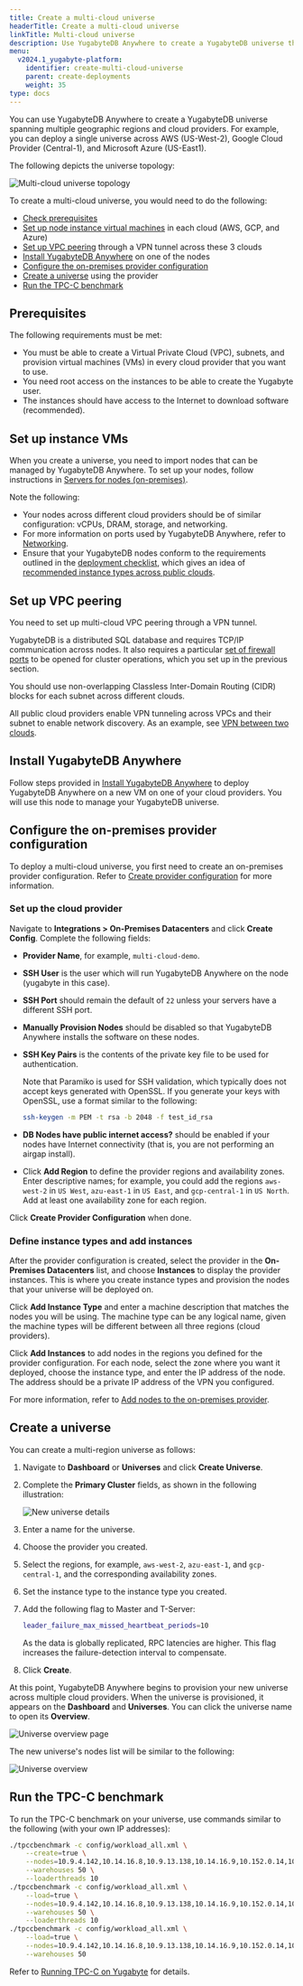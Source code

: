 ```yaml
---
title: Create a multi-cloud universe
headerTitle: Create a multi-cloud universe
linkTitle: Multi-cloud universe
description: Use YugabyteDB Anywhere to create a YugabyteDB universe that spans multiple cloud providers.
menu:
  v2024.1_yugabyte-platform:
    identifier: create-multi-cloud-universe
    parent: create-deployments
    weight: 35
type: docs
---
```


You can use YugabyteDB Anywhere to create a YugabyteDB universe spanning multiple geographic regions and cloud providers. For example, you can deploy a single universe across AWS (US-West-2), Google Cloud Provider (Central-1), and Microsoft Azure (US-East1).

The following depicts the universe topology:

![Multi-cloud universe topology](/images/ee/multi-cloud-topology.png)

To create a multi-cloud universe, you would need to do the following:

* [Check prerequisites](#prerequisites)
* [Set up node instance virtual machines](#set-up-instance-vms) in each cloud (AWS, GCP, and Azure)
* [Set up VPC peering](#set-up-vpc-peering) through a VPN tunnel across these 3 clouds
* [Install YugabyteDB Anywhere](#install-yugabytedb-anywhere) on one of the nodes
* [Configure the on-premises provider configuration](#configure-the-on-premises-provider-configuration)
* [Create a universe](#create-a-universe) using the provider
* [Run the TPC-C benchmark](#run-the-tpc-c-benchmark)

## Prerequisites

The following requirements must be met:

* You must be able to create a Virtual Private Cloud (VPC), subnets, and provision virtual machines (VMs) in every cloud provider that you want to use.
* You need root access on the instances to be able to create the Yugabyte user.
* The instances should have access to the Internet to download software (recommended).

## Set up instance VMs

When you create a universe, you need to import nodes that can be managed by YugabyteDB Anywhere. To set up your nodes, follow instructions in [Servers for nodes (on-premises)](../../prepare/server-nodes-hardware/).

Note the following:

* Your nodes across different cloud providers should be of similar configuration: vCPUs, DRAM, storage, and networking.
* For more information on ports used by YugabyteDB Anywhere, refer to [Networking](../../prepare/networking/).
* Ensure that your YugabyteDB nodes conform to the requirements outlined in the [deployment checklist](../../../deploy/checklist/), which gives an idea of [recommended instance types across public clouds](../../../deploy/checklist/#public-clouds).

## Set up VPC peering

You need to set up multi-cloud VPC peering through a VPN tunnel.

YugabyteDB is a distributed SQL database and requires TCP/IP communication across nodes. It also requires a particular [set of firewall ports](../../prepare/networking/) to be opened for cluster operations, which you set up in the previous section.

You should use non-overlapping Classless Inter-Domain Routing (CIDR) blocks for each subnet across different clouds.

All public cloud providers enable VPN tunneling across VPCs and their subnet to enable network discovery. As an example, see [VPN between two clouds](https://medium.com/google-cloud/vpn-between-two-clouds-e2e3578be773).

## Install YugabyteDB Anywhere

Follow steps provided in [Install YugabyteDB Anywhere](../../install-yugabyte-platform/) to deploy YugabyteDB Anywhere on a new VM on one of your cloud providers. You will use this node to manage your YugabyteDB universe.

## Configure the on-premises provider configuration

To deploy a multi-cloud universe, you first need to create an on-premises provider configuration. Refer to [Create provider configuration](../../configure-yugabyte-platform/on-premises/) for more information.

### Set up the cloud provider

Navigate to **Integrations > On-Premises Datacenters** and click **Create Config**. Complete the following fields:

* **Provider Name**, for example, `multi-cloud-demo`.
* **SSH User** is the user which will run YugabyteDB Anywhere on the node (yugabyte in this case).
* **SSH Port** should remain the default of `22` unless your servers have a different SSH port.
* **Manually Provision Nodes** should be disabled so that YugabyteDB Anywhere installs the software on these nodes.
* **SSH Key Pairs** is the contents of the private key file to be used for authentication.

    Note that Paramiko is used for SSH validation, which typically does not accept keys generated with OpenSSL. If you generate your keys with OpenSSL, use a format similar to the following:

    ```sh
    ssh-keygen -m PEM -t rsa -b 2048 -f test_id_rsa
    ```

* **DB Nodes have public internet access?** should be enabled if your nodes have Internet connectivity (that is, you are not performing an airgap install).
* Click **Add Region** to define the provider regions and availability zones. Enter descriptive names; for example, you could add the regions `aws-west-2` in `US West`, `azu-east-1` in `US East`, and `gcp-central-1` in `US North`. Add at least one availability zone for each region.

Click **Create Provider Configuration** when done.

### Define instance types and add instances

After the provider configuration is created, select the provider in the **On-Premises Datacenters** list, and choose **Instances** to display the provider instances. This is where you create instance types and provision the nodes that your universe will be deployed on.

Click **Add Instance Type** and enter a machine description that matches the nodes you will be using. The machine type can be any logical name, given the machine types will be different between all three regions (cloud providers).

Click **Add Instances** to add nodes in the regions you defined for the provider configuration. For each node, select the zone where you want it deployed, choose the instance type, and enter the IP address of the node. The address should be a private IP address of the VPN you configured.

For more information, refer to [Add nodes to the on-premises provider](../../configure-yugabyte-platform/on-premises-nodes/).

## Create a universe

You can create a multi-region universe as follows:

1. Navigate to **Dashboard** or **Universes** and click **Create Universe**.

1. Complete the **Primary Cluster** fields, as shown in the following illustration:

    ![New universe details](/images/ee/multi-cloud-create-universe1.png)

1. Enter a name for the universe.

1. Choose the provider you created.

1. Select the regions, for example, `aws-west-2`, `azu-east-1`, and `gcp-central-1`, and the corresponding availability zones.

1. Set the instance type to the instance type you created.

1. Add the following flag to Master and T-Server:

    ```sh
    leader_failure_max_missed_heartbeat_periods=10
    ```

    As the data is globally replicated, RPC latencies are higher. This flag increases the failure-detection interval to compensate.

1. Click **Create**.

At this point, YugabyteDB Anywhere begins to provision your new universe across multiple cloud providers. When the universe is provisioned, it appears on the **Dashboard** and **Universes**. You can click the universe name to open its **Overview**.

![Universe overview page](/images/ee/multi-cloud-universe-overview.png)

The new universe's nodes list will be similar to the following:

![Universe overview](/images/ee/multi-cloud-universe-nodes.png)

## Run the TPC-C benchmark

To run the TPC-C benchmark on your universe, use commands similar to the following (with your own IP addresses):

```sh
./tpccbenchmark -c config/workload_all.xml \
    --create=true \
    --nodes=10.9.4.142,10.14.16.8,10.9.13.138,10.14.16.9,10.152.0.14,10.152.0.32 \
    --warehouses 50 \
    --loaderthreads 10
./tpccbenchmark -c config/workload_all.xml \
    --load=true \
    --nodes=10.9.4.142,10.14.16.8,10.9.13.138,10.14.16.9,10.152.0.14,10.152.0.32 \
    --warehouses 50 \
    --loaderthreads 10
./tpccbenchmark -c config/workload_all.xml \
    --load=true \
    --nodes=10.9.4.142,10.14.16.8,10.9.13.138,10.14.16.9,10.152.0.14,10.152.0.32 \
    --warehouses 50
```

Refer to [Running TPC-C on Yugabyte](../../../benchmark/tpcc/) for details.
